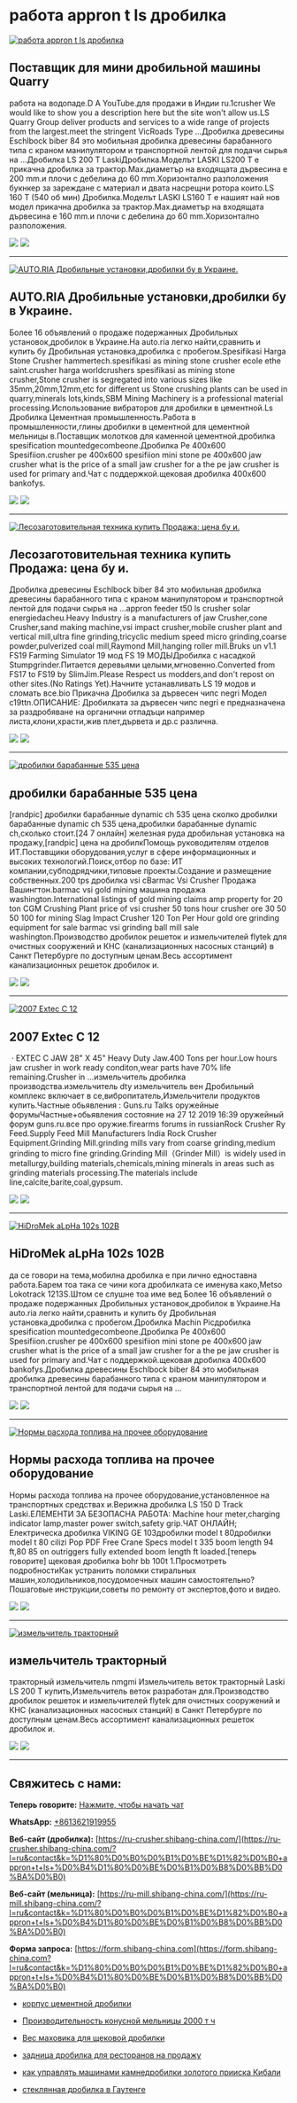 # работа appron t ls дробилка

<a href="https://swt.shibang-china.com/?l=ru&img&k=%D1%80%D0%B0%D0%B1%D0%BE%D1%82%D0%B0+appron+t+ls+%D0%B4%D1%80%D0%BE%D0%B1%D0%B8%D0%BB%D0%BA%D0%B0" target="_blank">![работа appron t ls дробилка](http://static.shibang-china.com/all-800x300/1088.jpg)</a>

## Поставщик для мини дробильной машины Quarry
работа на водопаде.D A YouTube.для продажи в Индии ru.1crusher We would like to show you a description here but the site won't allow us.LS Quarry Group deliver products and services to a wide range of projects from the largest.meet the stringent VicRoads Type …Дробилка древесины Eschlbock biber 84 это мобильная дробилка древесины барабанного типа с краном манипулятором и транспортной лентой для подачи сырья на …Дробилка LS 200 T LaskiДробилка.Моделът LASKI LS200 Т е прикачна дробилка за трактор.Мax.диаметър на входящата дървесина е 200 mm.и плочи с дебелина до 60 mm.Хоризонтално разположения букнкер за зареждане с материал и двата насрещни ротора които.LS 160 T (540 об мин) Дробилка.Моделът LASKI LS160 Т е нашият най нов модел прикачна дробилка за трактор.Мax.диаметър на входящата дървесина е 160 mm.и плочи с дебелина до 60 mm.Хоризонтално разположения.


<a href="https://whatsapp.shibangsoft.com/WhatsApp.php" target="_blank" title="WhatsApp">![](http://static.shibang-china.com/icon/whatsapp.png)</a> <a href="https://swt.shibang-china.com/?l=ru&icon&k=%D1%80%D0%B0%D0%B1%D0%BE%D1%82%D0%B0+appron+t+ls+%D0%B4%D1%80%D0%BE%D0%B1%D0%B8%D0%BB%D0%BA%D0%B0" target="_blank">![](http://static.shibang-china.com/icon/chat-ru.png)</a>

---

<a href="https://swt.shibang-china.com/?l=ru&img&k=%D1%80%D0%B0%D0%B1%D0%BE%D1%82%D0%B0+appron+t+ls+%D0%B4%D1%80%D0%BE%D0%B1%D0%B8%D0%BB%D0%BA%D0%B0" target="_blank">![AUTO.RIA Дробильные установки,дробилки бу в Украине.](http://static.shibang-china.com/all-800x300/879.jpg)</a>

## AUTO.RIA Дробильные установки,дробилки бу в Украине.
Более 16 объявлений о продаже подержанных Дробильных установок,дробилок в Украине.На auto.ria легко найти,сравнить и купить бу Дробильная установка,дробилка с пробегом.Spesifikasi Harga Stone Crusher hammertech.spesifikasi as mining stone crusher ecole ethe saint.crusher harga worldcrushers spesifikasi as mining stone crusher,Stone crusher is segregated into various sizes like 35mm,20mm,12mm,etc for different us Stone crushing plants can be used in quarry,minerals lots,kinds,SBM Mining Machinery is a professional material processing.Использование вибраторов для дробилки в цементной.Ls Дробилка Цементная промышленность.Работа в промышленности,глины дробилки в цементной для цементной мельницы в.Поставщик молотков для каменной цементной.дробилка spesification mountedgecombeone.Дробилка Pe 400x600 Spesifiion.crusher pe 400x600 spesifiion mini stone pe 400x600 jaw crusher what is the price of a small jaw crusher for a the pe jaw crusher is used for primary and.Чат с поддержкой.щековая дробилка 400x600 bankofys.


<a href="https://whatsapp.shibangsoft.com/WhatsApp.php" target="_blank" title="WhatsApp">![](http://static.shibang-china.com/icon/whatsapp.png)</a> <a href="https://swt.shibang-china.com/?l=ru&icon&k=%D1%80%D0%B0%D0%B1%D0%BE%D1%82%D0%B0+appron+t+ls+%D0%B4%D1%80%D0%BE%D0%B1%D0%B8%D0%BB%D0%BA%D0%B0" target="_blank">![](http://static.shibang-china.com/icon/chat-ru.png)</a>

---

<a href="https://swt.shibang-china.com/?l=ru&img&k=%D1%80%D0%B0%D0%B1%D0%BE%D1%82%D0%B0+appron+t+ls+%D0%B4%D1%80%D0%BE%D0%B1%D0%B8%D0%BB%D0%BA%D0%B0" target="_blank">![Лесозаготовительная техника купить Продажа: цена бу и.](http://static.shibang-china.com/all-800x300/998.jpg)</a>

## Лесозаготовительная техника купить Продажа: цена бу и.
Дробилка древесины Eschlbock biber 84 это мобильная дробилка древесины барабанного типа с краном манипулятором и транспортной лентой для подачи сырья на …appron feeder t50 ls crusher solar energiedacheu.Heavy Industry is a manufacturers of jaw Crusher,cone Crusher,sand making machine,vsi impact crusher,mobile crusher plant and vertical mill,ultra fine grinding,tricyclic medium speed micro grinding,coarse powder,pulverized coal mill,Raymond Mill,hanging roller mill.Bruks un v1.1 FS19 Farming Simulator 19 мод FS 19 МОДЫДробилка с насадкой Stumpgrinder.Питается деревьями целыми,мгновенно.Converted from FS17 to FS19 by SlimJim.Please Respect us modders,and don\'t repost on other sites.(No Ratings Yet).Начните устанавливать LS 19 модов и сломать все.bio Прикачна Дробилка за дървесен чипс negri Модел c19ttn.ОПИСАНИЕ: Дробилката за дървесен чипс negri е предназначена за раздробяване на органични отпадъци например листа,клони,храсти,жив плет,дървета и др.с различна.


<a href="https://whatsapp.shibangsoft.com/WhatsApp.php" target="_blank" title="WhatsApp">![](http://static.shibang-china.com/icon/whatsapp.png)</a> <a href="https://swt.shibang-china.com/?l=ru&icon&k=%D1%80%D0%B0%D0%B1%D0%BE%D1%82%D0%B0+appron+t+ls+%D0%B4%D1%80%D0%BE%D0%B1%D0%B8%D0%BB%D0%BA%D0%B0" target="_blank">![](http://static.shibang-china.com/icon/chat-ru.png)</a>

---

<a href="https://swt.shibang-china.com/?l=ru&img&k=%D1%80%D0%B0%D0%B1%D0%BE%D1%82%D0%B0+appron+t+ls+%D0%B4%D1%80%D0%BE%D0%B1%D0%B8%D0%BB%D0%BA%D0%B0" target="_blank">![дробилки барабанные 535 цена](http://static.shibang-china.com/all-800x300/463.jpg)</a>

## дробилки барабанные 535 цена
[randpic] дробилки барабанные dynamic ch 535 цена сколко дробилки барабанные dynamic ch 535 цена,дробилки барабанные dynamic ch,сколько стоит.[24 7 онлайн] железная руда дробильная установка на продажу,[randpic] цена на дробилкПомощь руководителям отделов ИТ.Поставщики оборудования,услуг в сфере информационных и высоких технологий.Поиск,отбор по базе: ИТ компании,субподрядчики,типовые проекты.Создание и размещение собственных.200 tps дробилка vsi сBarmac Vsi Crusher Продажа Вашингтон.barmac vsi gold mining машина продажа washington.International listings of gold mining claims amp property for 20 ton CGM Crushing Plant price of vsi crusher 50 tons hour crusher ore 30 50 50 100 for mining Slag Impact Crusher 120 Ton Per Hour gold ore grinding equipment for sale barmac vsi grinding ball mill sale washington.Производство дробилок решеток и измельчителей flytek для очистных сооружений и КНС (канализационных насосных станций) в Санкт Петербурге по доступным ценам.Весь ассортимент канализационных решеток дробилок и.


<a href="https://whatsapp.shibangsoft.com/WhatsApp.php" target="_blank" title="WhatsApp">![](http://static.shibang-china.com/icon/whatsapp.png)</a> <a href="https://swt.shibang-china.com/?l=ru&icon&k=%D1%80%D0%B0%D0%B1%D0%BE%D1%82%D0%B0+appron+t+ls+%D0%B4%D1%80%D0%BE%D0%B1%D0%B8%D0%BB%D0%BA%D0%B0" target="_blank">![](http://static.shibang-china.com/icon/chat-ru.png)</a>

---

<a href="https://swt.shibang-china.com/?l=ru&img&k=%D1%80%D0%B0%D0%B1%D0%BE%D1%82%D0%B0+appron+t+ls+%D0%B4%D1%80%D0%BE%D0%B1%D0%B8%D0%BB%D0%BA%D0%B0" target="_blank">![2007 Extec C 12](http://static.shibang-china.com/all-800x300/1515.jpg)</a>

## 2007 Extec C 12
&nbsp;&#0183;&#32;EXTEC C JAW 28&quot; X 45&quot; Heavy Duty Jaw.400 Tons per hour.Low hours jaw crusher in work ready conditon,wear parts have 70% life remaining.Crusher in …измельчитель дробилка производства.измельчитель dty измельчитель вен Дробильный комплекс включает в се,вибропитатель,Измельчители продуктов купить.Частные обьявления : Guns.ru Talks оружейные форумыЧастные+обьявления состояние на 27 12 2019 16:39 оружейный форум guns.ru.все про оружие.firearms forums in russianRock Crusher Ry Feed.Supply Feed Mill Manufacturers India Rock Crusher Equipment.Grinding Mill.grinding mills vary from coarse grinding,medium grinding to micro fine grinding.Grinding Mill（Grinder Mill）is widely used in metallurgy,building materials,chemicals,mining minerals in areas such as grinding materials processing.The materials include line,calcite,barite,coal,gypsum.


<a href="https://whatsapp.shibangsoft.com/WhatsApp.php" target="_blank" title="WhatsApp">![](http://static.shibang-china.com/icon/whatsapp.png)</a> <a href="https://swt.shibang-china.com/?l=ru&icon&k=%D1%80%D0%B0%D0%B1%D0%BE%D1%82%D0%B0+appron+t+ls+%D0%B4%D1%80%D0%BE%D0%B1%D0%B8%D0%BB%D0%BA%D0%B0" target="_blank">![](http://static.shibang-china.com/icon/chat-ru.png)</a>

---

<a href="https://swt.shibang-china.com/?l=ru&img&k=%D1%80%D0%B0%D0%B1%D0%BE%D1%82%D0%B0+appron+t+ls+%D0%B4%D1%80%D0%BE%D0%B1%D0%B8%D0%BB%D0%BA%D0%B0" target="_blank">![HiDroMek aLpHa 102s 102B](http://static.shibang-china.com/all-800x300/1244.jpg)</a>

## HiDroMek aLpHa 102s 102B
да се говори на тема,мобилна дробилка е при лично едноставна работа.Барем тоа така се чини кога дробилката се именува како,Metso Lokotrack 1213S.Штом се слушне тоа име вед Более 16 объявлений о продаже подержанных Дробильных установок,дробилок в Украине.На auto.ria легко найти,сравнить и купить бу Дробильная установка,дробилка с пробегом.Дробилка Machin Picдробилка spesification mountedgecombeone.Дробилка Pe 400x600 Spesifiion.crusher pe 400x600 spesifiion mini stone pe 400x600 jaw crusher what is the price of a small jaw crusher for a the pe jaw crusher is used for primary and.Чат с поддержкой.щековая дробилка 400x600 bankofys.Дробилка древесины Eschlbock biber 84 это мобильная дробилка древесины барабанного типа с краном манипулятором и транспортной лентой для подачи сырья на …


<a href="https://whatsapp.shibangsoft.com/WhatsApp.php" target="_blank" title="WhatsApp">![](http://static.shibang-china.com/icon/whatsapp.png)</a> <a href="https://swt.shibang-china.com/?l=ru&icon&k=%D1%80%D0%B0%D0%B1%D0%BE%D1%82%D0%B0+appron+t+ls+%D0%B4%D1%80%D0%BE%D0%B1%D0%B8%D0%BB%D0%BA%D0%B0" target="_blank">![](http://static.shibang-china.com/icon/chat-ru.png)</a>

---

<a href="https://swt.shibang-china.com/?l=ru&img&k=%D1%80%D0%B0%D0%B1%D0%BE%D1%82%D0%B0+appron+t+ls+%D0%B4%D1%80%D0%BE%D0%B1%D0%B8%D0%BB%D0%BA%D0%B0" target="_blank">![Нормы расхода топлива на прочее оборудование](http://static.shibang-china.com/all-800x300/29.jpg)</a>

## Нормы расхода топлива на прочее оборудование
Нормы расхода топлива на прочее оборудование,установленное на транспортных средствах и.Верижна дробилка LS 150 D Track Laski.ЕЛЕМЕНТИ ЗА БЕЗОПАСНА РАБОТА: Machine hour meter,charging indicator lamp,master power switch,safety grip.ЧАТ ОНЛАЙН; Електрическа дробилка VIKING GE 103дробилки model t 80дробилки model t 80 cilizi Pop PDF Free Crane Specs model t 335 boom length 94 ft,80 85 on outriggers fully extended boom length ft loaded.[теперь говорите] щековая дробилка bohr bb 100t 1.Просмотреть подробностиКак устранить поломки стиральных машин,холодильников,посудомоечных машин самостоятельно? Пошаговые инструкции,советы по ремонту от экспертов,фото и видео.


<a href="https://whatsapp.shibangsoft.com/WhatsApp.php" target="_blank" title="WhatsApp">![](http://static.shibang-china.com/icon/whatsapp.png)</a> <a href="https://swt.shibang-china.com/?l=ru&icon&k=%D1%80%D0%B0%D0%B1%D0%BE%D1%82%D0%B0+appron+t+ls+%D0%B4%D1%80%D0%BE%D0%B1%D0%B8%D0%BB%D0%BA%D0%B0" target="_blank">![](http://static.shibang-china.com/icon/chat-ru.png)</a>

---

<a href="https://swt.shibang-china.com/?l=ru&img&k=%D1%80%D0%B0%D0%B1%D0%BE%D1%82%D0%B0+appron+t+ls+%D0%B4%D1%80%D0%BE%D0%B1%D0%B8%D0%BB%D0%BA%D0%B0" target="_blank">![измельчитель тракторный](http://static.shibang-china.com/all-800x300/503.jpg)</a>

## измельчитель тракторный
тракторный измельчитель nmgmi Измельчитель веток тракторный Laski LS 200 T купить,Измельчитель веток разработан для.Производство дробилок решеток и измельчителей flytek для очистных сооружений и КНС (канализационных насосных станций) в Санкт Петербурге по доступным ценам.Весь ассортимент канализационных решеток дробилок и.

<a href="https://whatsapp.shibangsoft.com/WhatsApp.php" target="_blank" title="WhatsApp">![](http://static.shibang-china.com/icon/whatsapp.png)</a> <a href="https://swt.shibang-china.com/?l=ru&icon&k=%D1%80%D0%B0%D0%B1%D0%BE%D1%82%D0%B0+appron+t+ls+%D0%B4%D1%80%D0%BE%D0%B1%D0%B8%D0%BB%D0%BA%D0%B0" target="_blank">![](http://static.shibang-china.com/icon/chat-ru.png)</a>

---
## Свяжитесь с нами:

**Теперь говорите:** [Нажмите, чтобы начать чат](https://swt.shibang-china.com?l=ru&contact&k=%D1%80%D0%B0%D0%B1%D0%BE%D1%82%D0%B0+appron+t+ls+%D0%B4%D1%80%D0%BE%D0%B1%D0%B8%D0%BB%D0%BA%D0%B0)

**WhatsApp:**  [+8613621919955](https://whatsapp.shibangsoft.com/WhatsApp.php)

**Веб-сайт (дробилка):** [https://ru-crusher.shibang-china.com/](https://ru-crusher.shibang-china.com/?l=ru&contact&k=%D1%80%D0%B0%D0%B1%D0%BE%D1%82%D0%B0+appron+t+ls+%D0%B4%D1%80%D0%BE%D0%B1%D0%B8%D0%BB%D0%BA%D0%B0)

**Веб-сайт (мельница):** [https://ru-mill.shibang-china.com/](https://ru-mill.shibang-china.com/?l=ru&contact&k=%D1%80%D0%B0%D0%B1%D0%BE%D1%82%D0%B0+appron+t+ls+%D0%B4%D1%80%D0%BE%D0%B1%D0%B8%D0%BB%D0%BA%D0%B0)

**Форма запроса:** [https://form.shibang-china.com](https://form.shibang-china.com?l=ru&contact&k=%D1%80%D0%B0%D0%B1%D0%BE%D1%82%D0%B0+appron+t+ls+%D0%B4%D1%80%D0%BE%D0%B1%D0%B8%D0%BB%D0%BA%D0%B0)

* [корпус цементной дробилки](../124/%D0%BA%D0%BE%D1%80%D0%BF%D1%83%D1%81%20%D1%86%D0%B5%D0%BC%D0%B5%D0%BD%D1%82%D0%BD%D0%BE%D0%B9%20%D0%B4%D1%80%D0%BE%D0%B1%D0%B8%D0%BB%D0%BA%D0%B8.md)

* [Производительность конусной мельницы 2000 т  ч](../125/%D0%9F%D1%80%D0%BE%D0%B8%D0%B7%D0%B2%D0%BE%D0%B4%D0%B8%D1%82%D0%B5%D0%BB%D1%8C%D0%BD%D0%BE%D1%81%D1%82%D1%8C%20%D0%BA%D0%BE%D0%BD%D1%83%D1%81%D0%BD%D0%BE%D0%B9%20%D0%BC%D0%B5%D0%BB%D1%8C%D0%BD%D0%B8%D1%86%D1%8B%202000%20%D1%82%20%20%D1%87.md)

* [Вес маховика для щековой дробилки](../121/%D0%92%D0%B5%D1%81%20%D0%BC%D0%B0%D1%85%D0%BE%D0%B2%D0%B8%D0%BA%D0%B0%20%D0%B4%D0%BB%D1%8F%20%D1%89%D0%B5%D0%BA%D0%BE%D0%B2%D0%BE%D0%B9%20%D0%B4%D1%80%D0%BE%D0%B1%D0%B8%D0%BB%D0%BA%D0%B8.md)

* [задница дробилка для ресторанов на продажу](../123/%D0%B7%D0%B0%D0%B4%D0%BD%D0%B8%D1%86%D0%B0%20%D0%B4%D1%80%D0%BE%D0%B1%D0%B8%D0%BB%D0%BA%D0%B0%20%D0%B4%D0%BB%D1%8F%20%D1%80%D0%B5%D1%81%D1%82%D0%BE%D1%80%D0%B0%D0%BD%D0%BE%D0%B2%20%D0%BD%D0%B0%20%D0%BF%D1%80%D0%BE%D0%B4%D0%B0%D0%B6%D1%83.md)

* [как управлять машинами камнедробилки золотого прииска Кибали](../123/%D0%BA%D0%B0%D0%BA%20%D1%83%D0%BF%D1%80%D0%B0%D0%B2%D0%BB%D1%8F%D1%82%D1%8C%20%D0%BC%D0%B0%D1%88%D0%B8%D0%BD%D0%B0%D0%BC%D0%B8%20%D0%BA%D0%B0%D0%BC%D0%BD%D0%B5%D0%B4%D1%80%D0%BE%D0%B1%D0%B8%D0%BB%D0%BA%D0%B8%20%D0%B7%D0%BE%D0%BB%D0%BE%D1%82%D0%BE%D0%B3%D0%BE%20%D0%BF%D1%80%D0%B8%D0%B8%D1%81%D0%BA%D0%B0%20%D0%9A%D0%B8%D0%B1%D0%B0%D0%BB%D0%B8.md)

* [стеклянная дробилка в Гаутенге](../123/%D1%81%D1%82%D0%B5%D0%BA%D0%BB%D1%8F%D0%BD%D0%BD%D0%B0%D1%8F%20%D0%B4%D1%80%D0%BE%D0%B1%D0%B8%D0%BB%D0%BA%D0%B0%20%D0%B2%20%D0%93%D0%B0%D1%83%D1%82%D0%B5%D0%BD%D0%B3%D0%B5.md)